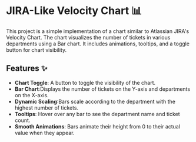 

# JIRA-Like Velocity Chart 📊

This project is a simple implementation of a chart similar to Atlassian JIRA's Velocity Chart. The chart visualizes the number of tickets in various departments using a Bar chart. It includes animations, tooltips, and a toggle button for chart visibility.

## Features ✨

- **Chart Toggle**: A button to toggle the visibility of the chart.
- **Bar Chart**:Displays the number of tickets on the Y-axis and departments on the X-axis.
- **Dynamic Scaling**:Bars scale according to the department with the highest number of tickets.
- **Tooltips**: Hover over any bar to see the department name and ticket count.
- **Smooth Animations**: Bars animate their height from 0 to their actual value when they appear.